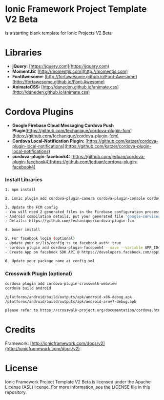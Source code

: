 # Ionic Framework Project Template V2 Beta
is a starting blank template for Ionic Projects V2 Beta

# Libraries
* **jQuery:** [https://jquery.com](https://jquery.com)
* **MomentJS:** [http://momentjs.com](http://momentjs.com)
* **FontAwesome:** [http://fortawesome.github.io/Font-Awesome](http://fortawesome.github.io/Font-Awesome)
* **AnimateCSS:** [http://daneden.github.io/animate.css](http://daneden.github.io/animate.css)

# Cordova Plugins
* **Google Firebase Cloud Messaging Cordova Push Plugin**[https://github.com/fechanique/cordova-plugin-fcm](https://github.com/fechanique/cordova-plugin-fcm)
* **Cordova Local-Notification Plugin:** [https://github.com/katzer/cordova-plugin-local-notifications](https://github.com/katzer/cordova-plugin-local-notifications)
* **cordova-plugin-facebook4:** [https://github.com/jeduan/cordova-plugin-facebook4](https://github.com/jeduan/cordova-plugin-facebook4)

### Install Libraries
```sh
1. npm install

2. ionic plugin add cordova-plugin-camera cordova-plugin-console cordova-plugin-contacts cordova-plugin-device cordova-plugin-device-motion cordova-plugin-device-orientation cordova-plugin-dialogs cordova-plugin-file cordova-plugin-file-transfer cordova-plugin-filepath cordova-plugin-geolocation cordova-plugin-inappbrowser cordova-plugin-media cordova-plugin-media-capture cordova-plugin-network-information cordova-plugin-splashscreen cordova-plugin-statusbar  cordova-plugin-vibration cordova-plugin-whitelist cordova-plugin-x-socialsharing cordova-plugin-x-toast phonegap-plugin-barcodescanner https://github.com/katzer/cordova-plugin-local-notifications

3. Update the FCM config
- You will need 2 generated files in the Firebase configuration process (see docs: https://firebase.google.com/docs/).
- Android compilation details, put your generated file 'google-services.json' in the project root folder.
- Details: https://github.com/fechanique/cordova-plugin-fcm

4. bower install

5. For facebook login (optional)
- Update your sr/lib/config.ts to facebook_auth: true
- cordova plugin add cordova-plugin-facebook4 --save --variable APP_ID="YOU_APP_ID" --variable APP_NAME="YOU_APPLICATION_NAME"
- Create App on facebook SDK API @ https://developers.facebook.com/apps

6. Update your package name at config.xml
```

### Crosswalk Plugin (optional)
```sh
cordova plugin add cordova-plugin-crosswalk-webview
cordova build android

/platforms/android/build/outputs/apk/android-x86-debug.apk
/platforms/android/build/outputs/apk/android-armv7-debug.apk

please refer to https://crosswalk-project.org/documentation/cordova.html
```

# Credits
Framework: [http://ionicframework.com/docs/v2](http://ionicframework.com/docs/v2)

# License
Ionic Framework Project Template V2 Beta is licensed under the Apache License (ASL) license. For more information, see the LICENSE file in this repository.
